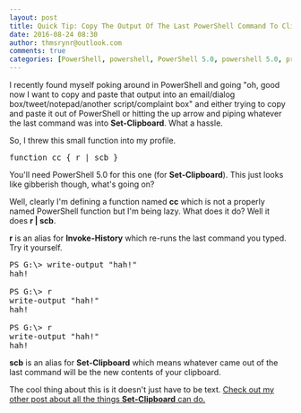 ```yaml
---
layout: post
title: Quick Tip: Copy The Output Of The Last PowerShell Command To Clipboard
date: 2016-08-24 08:30
author: thmsrynr@outlook.com
comments: true
categories: [PowerShell, powershell, PowerShell 5.0, powershell 5.0, profile]
---
```

I recently found myself poking around in PowerShell and going "oh, good now I want to copy and paste that output into an email/dialog box/tweet/notepad/another script/complaint box" and either trying to copy and paste it out of PowerShell or hitting the up arrow and piping whatever the last command was into <strong>Set-Clipboard</strong>. What a hassle.

So, I threw this small function into my profile.

<pre class="lang:ps decode:true ">function cc { r | scb }</pre>

You'll need PowerShell 5.0 for this one (for <strong>Set-Clipboard</strong>). This just looks like gibberish though, what's going on?

Well, clearly I'm defining a function named <strong>cc</strong> which is not a properly named PowerShell function but I'm being lazy. What does it do? Well it does <strong>r | scb</strong>.

<strong>r</strong> is an alias for <strong>Invoke-History</strong> which re-runs the last command you typed. Try it yourself.

<pre class="lang:ps decode:true">PS G:\&gt; write-output "hah!"
hah!

PS G:\&gt; r
write-output "hah!"
hah!

PS G:\&gt; r
write-output "hah!"
hah!</pre>

<strong>scb</strong> is an alias for <strong>Set-Clipboard</strong> which means whatever came out of the last command will be the new contents of your clipboard.

The cool thing about this is it doesn't just have to be text. <a href="http://www.workingsysadmin.com/new-stuff-get-clipboard-and-set-clipboard-new-in-powershell-5-0/" target="_blank">Check out my other post about all the things <strong>Set-Clipboard</strong> can do.</a>
